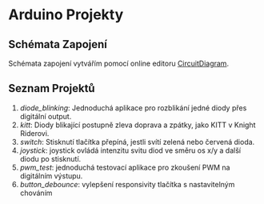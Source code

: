 # Arduino Projekty

## Schémata Zapojení

Schémata zapojení vytvářím pomocí online editoru [CircuitDiagram](https://www.circuit-diagram.org/editor/).

## Seznam Projektů

 1. _diode_blinking_: Jednoduchá aplikace pro rozblikání jedné diody přes digitální output.
 1. _kitt_: Diody blikající postupně zleva doprava a zpátky, jako KITT v Knight Riderovi.
 1. _switch_: Stisknutí tlačítka přepíná, jestli svítí zelená nebo červená dioda.
 1. _joystick_: joystick ovládá intenzitu svitu diod ve směru os x/y a další diodu po stisknutí.
 1. _pwm\_test_: jednoduchá testovací aplikace pro zkoušení PWM na digitálním výstupu.
 2. _button\_debounce_: vylepšení responsivity tlačítka s nastavitelným chováním

